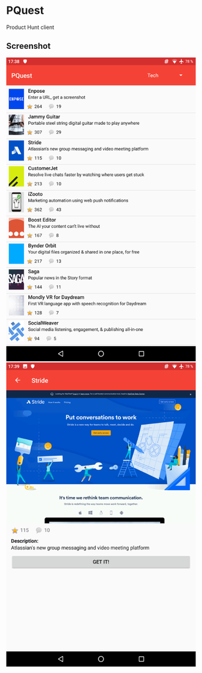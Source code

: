 # PQuest
Product Hunt client

## Screenshot
![Screen](screenshots/screenshot1.png)
![Screen](screenshots/screenshot2.png)
